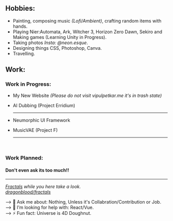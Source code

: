 
## Hobbies:
- Painting, composing music *(Lofi/Ambient)*, crafting random items with hands.
- Playing Nier:Automata, Ark, Witcher 3, Horizon Zero Dawn, Sekiro and Making games (Learning Unity in Progress).
- Taking photos *Insta: @neon.esque*.
- Designing things CSS, Photoshop, Canva.
- Travelling.

## Work:
### Work in Progress:
   - My New Website *(Please do not visit vipulpetkar.me it's in trash state)*
   - AI Dubbing (Project Erridium) <hr>
   
   - Neumorphic UI Framework
   - MusicVAE (Project F)<hr><br>

  ### Work Planned:
  #### Don't even ask its too much!!
<hr>

*[Fractals](https://vipulpetkar.me/fractals/) while you here take a look.<br>
[dragonblood/fractals](https://github.com/dragonblood/fractals)*

--> 💬 Ask me about: Nothing, Unless it's Collabration/Contribution or Job.<br>
--> 🤔 I’m looking for help with: React/Vue.<br>
--> ⚡ Fun fact: Universe is 4D Doughnut.<br>
